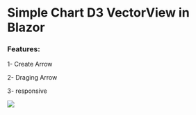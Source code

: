 # Simple Chart D3 VectorView  in Blazor 
  
  ### Features:
  
  1- Create Arrow
  
  2- Draging Arrow
  
  3- responsive
  
![](sample.gif)
